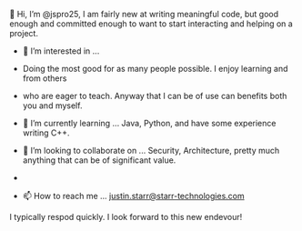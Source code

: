  👋 Hi, I’m @jspro25, I am fairly new at writing meaningful code, but good enough
    and committed enough to want to start interacting  and helping on a project.
    
- 👀 I’m interested in ...

-    Doing the most good for as many people possible. I enjoy learning and from others
-    who are eager to teach. Anyway that I can be of use can benefits both you and myself.

- 🌱 I’m currently learning ... Java, Python, and have some experience writing C++.

- 💞️ I’m looking to collaborate on ... Security, Architecture, pretty much anything that can be of significant value.
- 

- 📫 How to reach me ... justin.starr@starr-technologies.com

I typically respod quickly. I look forward to this new endevour!

<!---
jspro25/jspro25 is a ✨ special ✨ repository because its `README.md` (this file) appears on your GitHub profile.
You can click the Preview link to take a look at your changes.
--->
